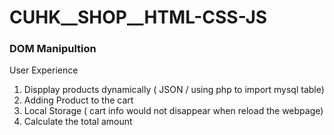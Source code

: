 # CUHK__SHOP__HTML-CSS-JS

### DOM Manipultion 
User Experience 
1. Dispplay products dynamically ( JSON / using php to import mysql table) 
2. Adding Product to the cart 
3. Local Storage ( cart info would not disappear when reload the webpage)
4. Calculate the total amount 

